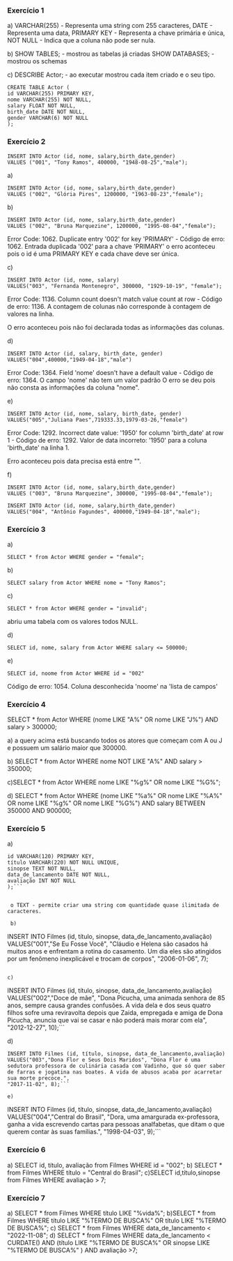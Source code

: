 ### Exercício 1
a) VARCHAR(255) - Representa uma string com 255 caracteres, DATE - Representa uma data,
PRIMARY KEY - Representa a chave primária e única,  NOT NULL - Indica que a coluna não pode
ser nula. 

b) SHOW TABLES; - mostrou as tabelas já criadas
SHOW DATABASES; - mostrou os schemas

c) DESCRIBE Actor; - ao executar mostrou cada item criado  e o seu tipo.

```
CREATE TABLE Actor (
id VARCHAR(255) PRIMARY KEY,
nome VARCHAR(255) NOT NULL,
salary FLOAT NOT NULL,
birth_date DATE NOT NULL,
gender VARCHAR(6) NOT NULL
);

```
### Exercício 2
```
INSERT INTO Actor (id, nome, salary,birth_date,gender)
VALUES ("001", "Tony Ramos", 400000, "1948-08-25","male");
```

a)
```
INSERT INTO Actor (id, nome, salary,birth_date,gender)
VALUES ("002", "Glória Pires", 1200000, "1963-08-23","female");

```

b)
```
INSERT INTO Actor (id, nome, salary,birth_date,gender)
VALUES ("002", "Bruna Marquezine", 1200000, "1995-08-04","female");
```
Error Code: 1062. Duplicate entry '002' for key 'PRIMARY'	-  Código de erro: 1062. Entrada duplicada '002' para a chave 'PRIMARY'
o erro aconteceu pois o id é uma PRIMARY KEY e cada chave deve ser única.

c)
```
INSERT INTO Actor (id, nome, salary)
VALUES("003", "Fernanda Montenegro", 300000, "1929-10-19", "female");
```

Error Code: 1136. Column count doesn't match value count at row - Código de erro: 1136. A contagem de colunas não corresponde à contagem de valores na linha.

O erro aconteceu pois não foi declarada todas as informações das colunas.

d)
```
INSERT INTO Actor (id, salary, birth_date, gender)
VALUES("004",400000,"1949-04-18","male")
```
Error Code: 1364. Field 'nome' doesn't have a default value - Código de erro: 1364. O campo 'nome' não tem um valor padrão
O erro se deu pois não consta as informações da coluna "nome".

e)
```
INSERT INTO Actor (id, nome, salary, birth_date, gender)
VALUES("005","Juliana Paes",719333.33,1979-03-26,"female")
```
Error Code: 1292. Incorrect date value: '1950' for column 'birth_date' at row 1 - Código de erro: 1292. Valor de data incorreto: '1950' para a coluna 'birth_date' na linha 1.

Erro aconteceu pois data precisa está entre "".

f)

```
INSERT INTO Actor (id, nome, salary,birth_date,gender)
VALUES ("003", "Bruna Marquezine", 300000, "1995-08-04","female");
```
```
INSERT INTO Actor (id, nome, salary,birth_date,gender)
VALUES("004", "Antônio Fagundes", 400000,"1949-04-18","male");
```
### Exercício 3

a)
```
SELECT * from Actor WHERE gender = "female";
```
b)
```
SELECT salary from Actor WHERE nome = "Tony Ramos";
```
c)
```
SELECT * from Actor WHERE gender = "invalid";
```
abriu uma tabela com os valores todos NULL.

d)
```
SELECT id, nome, salary from Actor WHERE salary <= 500000;
```
e)
```
SELECT id, noome from Actor WHERE id = "002"
```

Código de erro: 1054. Coluna desconhecida 'noome' na 'lista de campos'
### Exercício 4

SELECT * from Actor WHERE (nome LIKE "A%" OR nome LIKE "J%") AND salary > 300000;

a) a query acima está buscando todos os atores que começam com A ou J e possuem um salário maior que 300000.

b) SELECT * from Actor WHERE nome NOT LIKE "A%" AND salary > 350000;

c)SELECT * from Actor WHERE nome LIKE "%g%" OR nome LIKE "%G%";

d) SELECT * from Actor WHERE (nome LIKE "%a%" OR nome LIKE "%A%" OR nome LIKE "%g%" OR nome LIKE "%G%") AND salary BETWEEN 350000 AND 900000;
### Exercício 5


 a) 
 
```CREATE TABLE Filmes (
id VARCHAR(120) PRIMARY KEY,
título VARCHAR(220) NOT NULL UNIQUE,
sinopse TEXT NOT NULL,
data_de_lancamento DATE NOT NULL,
avaliação INT NOT NULL
);```
 
 
 o TEXT - permite criar uma string com quantidade quase ilimitada de caracteres.

 b) 

```
INSERT INTO Filmes (id, título, sinopse, data_de_lancamento,avaliação)
VALUES("001","Se Eu Fosse Você", "Cláudio e Helena são casados há muitos anos e enfrentam a rotina do casamento. Um dia eles são atingidos por um fenômeno inexplicável e trocam de corpos",
"2006-01-06", 7);
```

c)

 ```
 INSERT INTO Filmes (id, título, sinopse, data_de_lancamento,avaliação)
VALUES("002","Doce de mãe", "Dona Picucha, uma animada senhora de 85 anos, sempre causa grandes confusões. A vida dela e dos seus quatro filhos sofre uma reviravolta depois que Zaida, empregada e amiga de Dona Picucha, anuncia que vai se casar e não poderá mais morar com ela",
"2012-12-27", 10);```

d)

 ```
 INSERT INTO Filmes (id, título, sinopse, data_de_lancamento,avaliação)
VALUES("003","Dona Flor e Seus Dois Maridos", "Dona Flor é uma sedutora professora de culinária casada com Vadinho, que só quer saber de farras e jogatina nas boates. A vida de abusos acaba por acarretar sua morte precoce.",
"2017-11-02", 8);```

e) 

```
INSERT INTO Filmes (id, título, sinopse, data_de_lancamento,avaliação)
VALUES("004","Central do Brasil", "Dora, uma amargurada ex-professora, ganha a vida escrevendo cartas para pessoas analfabetas, que ditam o que querem contar às suas famílias.",
"1998-04-03", 9);```
### Exercício 6

a) SELECT id, título, avaliação from Filmes WHERE id = "002";
b) SELECT * from Filmes WHERE título = "Central do Brasil";
c)SELECT id,título,sinopse from Filmes WHERE avaliação > 7;
### Exercício 7

a) SELECT * from Filmes WHERE título LIKE "%vida%";
b)SELECT * from Filmes WHERE título LIKE "%TERMO DE BUSCA%" OR título LIKE "%TERMO DE BUSCA%";
c) SELECT * from Filmes WHERE data_de_lancamento < "2022-11-08";
d) SELECT * from Filmes WHERE data_de_lancamento < CURDATE() AND (título LIKE "%TERMO DE BUSCA%" OR sinopse LIKE "%TERMO DE BUSCA%" ) AND avaliação >7;